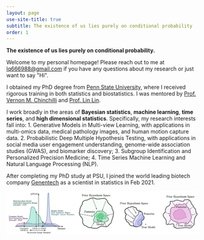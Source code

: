 ```yaml
---
layout: page
use-site-title: true
subtitle: The existence of us lies purely on conditional probability
order: 1
---
```


**The existence of us lies purely on conditional probability.**

Welcome to my personal homepage! Please reach out to me at lq666988@gmail.com if you have any questions about my research or just want to say "Hi". 

I obtained my PhD degree from [Penn State University](https://www.psu.edu), where I received rigorous training in both statistics and biostatistics. I was mentored by [Prof. Vernon M. Chinchilli](https://pennstate.pure.elsevier.com/en/persons/vernon-chinchilli) and [Prof. Lin Lin](http://www.personal.psu.edu/lul37/index.html). 

I work broadly in the areas of **Bayesian statistics**, **machine learning**, **time series**, and **high dimensional statistics**. Specifically, my research interests fall into: 1. Generative Models in Multi-view Learning, with applications in multi-omics data, medical pathology images, and human motion capture data. 2. Probabilistic Deep Multiple Hypothesis Testing, with applications in social media user engagement understanding, genome-wide association studies (GWAS), and biomarker discovery; 3. Subgroup Identification and Personalized Precision Medicine; 4. Time Series Machine Learning and Natural Language Processing (NLP).

After completing my PhD study at PSU, I joined the world leading biotech company [Genentech](https://www.gene.com) as a scientist in statistics in Feb 2021.

<img src="/assets/img/bayesian_dl.png" alt="" width="800">
